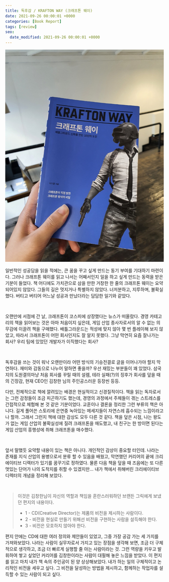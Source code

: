 ```yaml
---
title: 독후감 / KRAFTON WAY (크래프톤 웨이)
date: 2021-09-26 00:00:01 +0000
categories: [Book Report]
tags: [review]
seo:
  date_modified: 2021-09-26 00:00:01 +0000  
---
```




<img src="/assets/img/chat/kraftonway1.jpg">  



일반적인 성공담을 읽을 적에는, 큰 꿈을 꾸고 싶게 만드는 동기 부여를 기대하기 마련이다. 그러나 크래프톤 웨이를 읽고 나서는 어째서인지 일을 하고 싶게 만드는 동력을 받은 기분이 들었다. 책 어디에도 가치관으로 삼을 만한 거창한 한 줄의 크래프톤 웨이는 요약되어있지 않았다.  그들의 길은 멋지거나 특별하지 않았다. 너저분하고, 지루하며, 불확실했다. 버티고 버티어 어느날 성공과 만났더라는 담담한 일기와 같았다.  

<br/>

오랜만에 서점에 간 날, 크래프톤이 코스피에 상장했다는 뉴스가 떠올랐다. 경영 카테고리의 책을 읽어보는 것은 아마 처음이지 싶은데, 게임 산업 종사자로서의 알 수 없는 의무감에 이끌려 책을 구매했다. 배틀그라운드는 적성에 맞지 않아 몇 번 플레이해 보지 않았고, 따라서 크래프톤이 어떤 회사인지도 잘 알지 못했다. 그냥 막연히 요즘 잘나가는 회사? 우리 팀에 있었던 개발자가 이직했다는 회사?  

<br/>

독후감을 쓰는 것이 워낙 오랜만이라 어떤 방식의 기승전결로 글을 이어나가야 할지 막연하다. 재미와 감동으로 나누어 말하면 좋을까? 우선 재밌는 부분들이 꽤 있었다. 삼국지의 도원결의마냥 처음 회사를 꾸릴 때의 설렘, 테라 실패(?)의 징후가 회사를 덮을 때의 긴장감, 현재 CEO인 김창한 님의 주인공스러운 등장씬 등등.  

다만, 전체적으로 책에 깔려있는 배경은 현실적이고 신경질적이다. 책을 읽는 독자로서는 그런 감정들이 조금 피곤하기도 했는데, 경영의 과정에서 주체들이 겪는 스트레스를 간접적으로 체험해 본 것 같은 기분이었다. 교훈이나 결론을 정리한 그런 부류의 책은 아니다. 길게 풀어쓴 스토리에 은연중 녹아있는 메세지들이 자연스레 흡수되는 느낌이라고나 할까. 그래서 그런지 책에 대한 감상도 모두 다른 것 같다. 책을 덮은 시점, 나는 왕도가 없는 게임 산업의 불확실성에 질려 크래프톤을 매도했고, 내 친구는 한 방이면 된다는 게임 산업의 흥행성에 취해 크래프톤을 매수했다.  

<br/>

앞서 말했듯 요약할 내용이 있는 책은 아니다. 개인적인 감상이 중요할 터인데. 나라는 존재를 지식 산업의 용병으로서 분류 할 수 있음을 배웠고, 막연했던 커리어의 끝에 크리에이티브 디렉터가 있기를 꿈꾸기로 정하였다. 물론 다음 책을 덮을 때 즈음에는  또 다른 멋있는 단어가 나의 도착지를 취할 수 있겠지만... 내가 책에서 취해버린 크리에이티브 디렉터의 개념을 정리해 보았다.  

<br/>

> 이것은 김창한님이 자신의 역할과 책임을 혼란스러워하던 브랜든 그릭에게 보냈던 편지의 내용이다.  
>
>   
>
> - 1 - CD(Creative Director)는 제품의 비전을 제시하는 사람이다.  
> - 2 - 비전을 현실로 만들기 위해선 비전을 구현하는 사람을 설득해야 한다.  
> - 3 - 비전은 모호하지 않아야 한다.  



편지 안에는 CD에 대한 여러 정의와 제안들이 있었고, 그중 가장 공감 가는 세 가지를 가져와보았다.  나라는 사람이 실무자로서 가지고 있는 장점을 생각해 보면, 조금 더 구체적으로 생각하고, 조금 더 빠르게 실행할 줄 아는 사람이라는 것. 그런 역량을 키우고 발휘하여 쌓고 싶었던 커리어를 김창한이라는 사람이 대필해 놓은 느낌을 받았다. 이 편지를 읽고 마치 내가 책 속의 주인공이 된 양 상상해보았다. 내가 하는 일의 구체적이고 논리적인 비전을 세우고 싶다. 그 비전을 달성하는 방법을 제시하고, 함께하는 작업자를 설득할 수 있는 사람이 되고 싶다.
